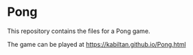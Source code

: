 # Pong

This repository contains the files for a Pong game. 

The game can be played at https://kabiltan.github.io/Pong.html
